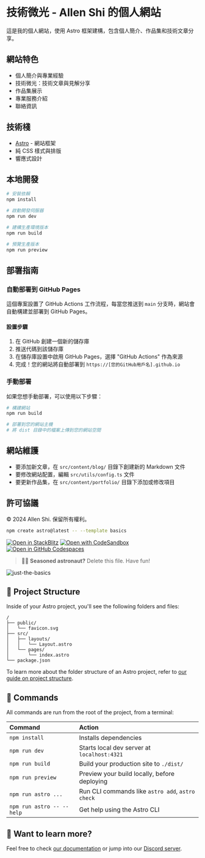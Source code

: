 # 技術微光 - Allen Shi 的個人網站

這是我的個人網站，使用 Astro 框架建構，包含個人簡介、作品集和技術文章分享。

## 網站特色

- 個人簡介與專業經驗
- 技術微光：技術文章與見解分享
- 作品集展示
- 專業服務介紹
- 聯絡資訊

## 技術棧

- [Astro](https://astro.build/) - 網站框架
- 純 CSS 樣式與排版
- 響應式設計

## 本地開發

```bash
# 安裝依賴
npm install

# 啟動開發伺服器
npm run dev

# 建構生產環境版本
npm run build

# 預覽生產版本
npm run preview
```

## 部署指南

### 自動部署到 GitHub Pages

這個專案設置了 GitHub Actions 工作流程，每當您推送到 `main` 分支時，網站會自動構建並部署到 GitHub Pages。

#### 設置步驟

1. 在 GitHub 創建一個新的儲存庫
2. 推送代碼到該儲存庫
3. 在儲存庫設置中啟用 GitHub Pages，選擇 "GitHub Actions" 作為來源
4. 完成！您的網站將自動部署到 `https://[您的GitHub用戶名].github.io`

### 手動部署

如果您想手動部署，可以使用以下步驟：

```bash
# 構建網站
npm run build

# 部署到您的網站主機
# 將 dist 目錄中的檔案上傳到您的網站空間
```

## 網站維護

- 要添加新文章，在 `src/content/blog/` 目錄下創建新的 Markdown 文件
- 要修改網站配置，編輯 `src/utils/config.ts` 文件
- 要更新作品集，在 `src/content/portfolio/` 目錄下添加或修改項目

## 許可協議

© 2024 Allen Shi. 保留所有權利。

```sh
npm create astro@latest -- --template basics
```

[![Open in StackBlitz](https://developer.stackblitz.com/img/open_in_stackblitz.svg)](https://stackblitz.com/github/withastro/astro/tree/latest/examples/basics)
[![Open with CodeSandbox](https://assets.codesandbox.io/github/button-edit-lime.svg)](https://codesandbox.io/p/sandbox/github/withastro/astro/tree/latest/examples/basics)
[![Open in GitHub Codespaces](https://github.com/codespaces/badge.svg)](https://codespaces.new/withastro/astro?devcontainer_path=.devcontainer/basics/devcontainer.json)

> 🧑‍🚀 **Seasoned astronaut?** Delete this file. Have fun!

![just-the-basics](https://github.com/withastro/astro/assets/2244813/a0a5533c-a856-4198-8470-2d67b1d7c554)

## 🚀 Project Structure

Inside of your Astro project, you'll see the following folders and files:

```text
/
├── public/
│   └── favicon.svg
├── src/
│   ├── layouts/
│   │   └── Layout.astro
│   └── pages/
│       └── index.astro
└── package.json
```

To learn more about the folder structure of an Astro project, refer to [our guide on project structure](https://docs.astro.build/en/basics/project-structure/).

## 🧞 Commands

All commands are run from the root of the project, from a terminal:

| Command                   | Action                                           |
| :------------------------ | :----------------------------------------------- |
| `npm install`             | Installs dependencies                            |
| `npm run dev`             | Starts local dev server at `localhost:4321`      |
| `npm run build`           | Build your production site to `./dist/`          |
| `npm run preview`         | Preview your build locally, before deploying     |
| `npm run astro ...`       | Run CLI commands like `astro add`, `astro check` |
| `npm run astro -- --help` | Get help using the Astro CLI                     |

## 👀 Want to learn more?

Feel free to check [our documentation](https://docs.astro.build) or jump into our [Discord server](https://astro.build/chat).
